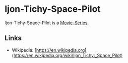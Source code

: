# Ijon-Tichy-Space-Pilot

Ijon-Tichy-Space-Pilot is a [Movie-Series](200300003.md).

## Links

- Wikipedia: [https://en.wikipedia.org](https://en.wikipedia.org/wiki/Ijon_Tichy:_Space_Pilot)
